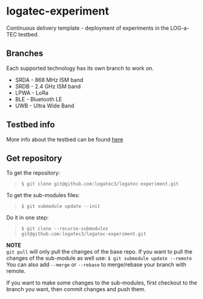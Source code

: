 # logatec-experiment

Continuous delivery template - deployment of experiments in the LOG-a-TEC testbed.

## Branches

Each supported technology has its own branch to work on.

* SRDA - 868 MHz ISM band
* SRDB - 2.4 GHz ISM band
* LPWA - LoRa 
* BLE - Bluetooth LE
* UWB - Ultra Wide Band

## Testbed info

More info about the testbed can be found [here](http://log-a-tec.eu/index.html "Official web-site")

## Get repository

To get the repository:
>```$ git clone git@github.com:logatec3/logatec-experiment.git```

To get the sub-modules files:
>```$ git submodule update --init```

Do it in one step:
>```$ git clone --recurse-submodules git@github.com:logatec3/logatec-experiment.git```

**NOTE** \
`git pull` will only pull the changes of the base repo.
If you want to pull the changes of the sub-module as well use: ```$ git submodule update --remote``` \
You can also add `--merge` or `--rebase` to merge/rebase your branch with remote.

If you want to make some changes to the sub-modules, first checkout to the branch you want, then commit changes and push them.
